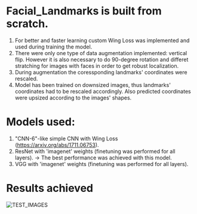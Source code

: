 # Facial_Landmarks is built from scratch.
1. For better and faster learning custom Wing Loss was implemented and used during training the model.
2. There were only one type of data augmentation implemented: vertical flip. However it is also necessary to do 90-degree rotation and differet stratching for images with faces in order to get robust localization. 
3. During augmentation the coressponding landmarks' coordinates were rescaled.
4. Model has been trained on downsized images, thus landmarks' coordinates had to be rescaled accordingly. Also predicted coordinates were upsized according to the images' shapes.

# Models used:
1. "CNN-6"-like simple CNN with Wing Loss (https://arxiv.org/abs/1711.06753).
2. ResNet with 'imagenet' weights (finetuning was performed for all layers). -> The best performance was achieved with this model.
3. VGG with 'imagenet' weights (finetuning was performed for all layers).

# Results achieved
![TEST_IMAGES](https://user-images.githubusercontent.com/71853448/118872154-ee068a80-b8f0-11eb-8fda-6272bde0f890.png)


